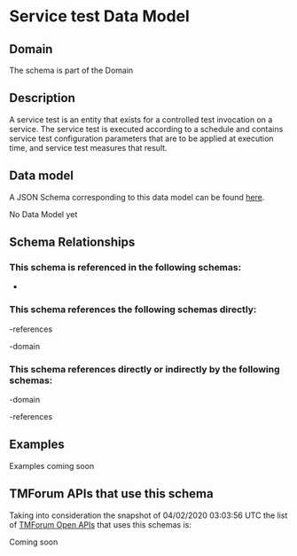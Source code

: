 # Service test Data Model

## Domain

The  schema is part of the  Domain

## Description

A service test is an entity that exists for a controlled test invocation on a service. The service 
test is executed according to a schedule and contains service test configuration parameters that are to be 
applied at execution time, and service test measures that result.

## Data model

A JSON Schema corresponding to this data model can be found
[here](https://github.com/tmforum-rand/schemas/blob/candidates/Service/ServiceTest.schema.json).

No Data Model yet

## Schema Relationships

### This schema is referenced in the following schemas:

-

### This schema references the following schemas directly:

-references

-domain

### This schema references directly or indirectly by the following schemas:

-domain

-references



## Examples

Examples coming soon

## TMForum APIs that use this schema

Taking into consideration the snapshot of 04/02/2020 03:03:56 UTC the list of [TMForum Open APIs](https://www.tmforum.org/open-apis/) that uses this schemas is:

Coming soon